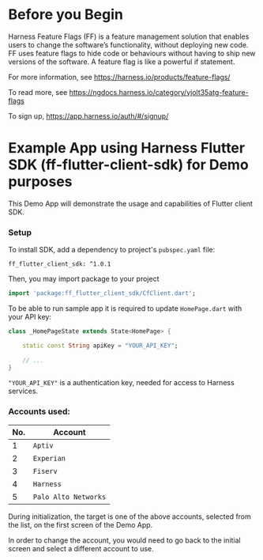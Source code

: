 # Before you Begin

Harness Feature Flags (FF) is a feature management solution that enables users to change the software’s functionality, without deploying new code. FF uses feature flags to hide code or behaviours without having to ship new versions of the software. A feature flag is like a powerful if statement.

For more information, see https://harness.io/products/feature-flags/

To read more, see https://ngdocs.harness.io/category/vjolt35atg-feature-flags

To sign up, https://app.harness.io/auth/#/signup/

# Example App using Harness Flutter SDK (ff-flutter-client-sdk) for Demo purposes

This Demo App will demonstrate the usage and capabilities of Flutter client SDK.

### Setup
To install SDK, add a dependency to project's `pubspec.yaml` file:

```
ff_flutter_client_sdk: ^1.0.1
```

Then, you may import package to your project

```Dart
import 'package:ff_flutter_client_sdk/CfClient.dart';
```

To be able to run sample app it is required to update `HomePage.dart` with your API key:
```Dart
class _HomePageState extends State<HomePage> {

    static const String apiKey = "YOUR_API_KEY";
    
    // ...
}
```

`"YOUR_API_KEY"` is a authentication key, needed for access to Harness services.

### Accounts used:

| No. | Account |
| ---- | ---------- |
| 1 | `Aptiv` |
| 2 | `Experian` |
| 3 | `Fiserv` |
| 4 | `Harness` |
| 5 | `Palo Alto Networks` |


During initialization, the target is one of the above accounts, selected from the list, on the first screen of the Demo App.

In order to change the account, you would need to go back to the initial screen and select a different account to use.
